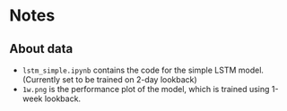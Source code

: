 # Notes

## About data

- `lstm_simple.ipynb` contains the code for the simple LSTM model. (Currently set to be trained on 2-day lookback)
- `1w.png` is the performance plot of the model, which is trained using 1-week lookback.